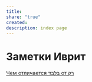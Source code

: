 ```yaml
---
title: 
share: "true"
created: 
description: index page
---
```

# Заметки Иврит

[Чем отличается בלבד от רק](./%D0%A7%D0%B5%D0%BC%20%D0%BE%D1%82%D0%BB%D0%B8%D1%87%D0%B0%D0%B5%D1%82%D1%81%D1%8F%20%D7%91%D7%9C%D7%91%D7%93%20%D0%BE%D1%82%20%D7%A8%D7%A7.md)

